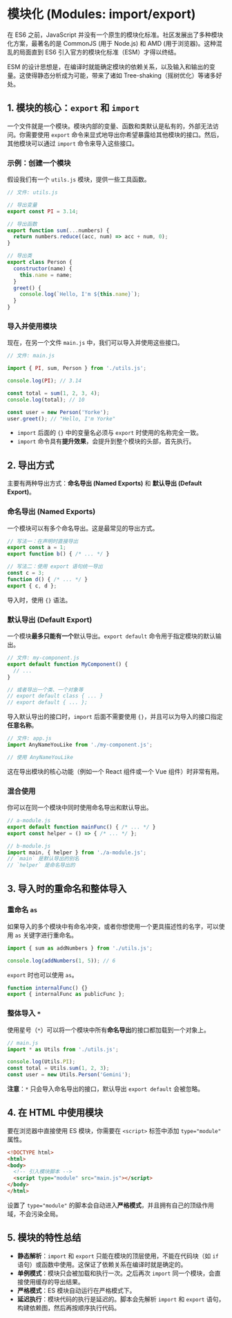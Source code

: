 # 模块化 (Modules: import/export)

在 ES6 之前，JavaScript 并没有一个原生的模块化标准。社区发展出了多种模块化方案，最著名的是 CommonJS (用于 Node.js) 和 AMD (用于浏览器)。这种混乱的局面直到 ES6 引入官方的模块化标准（ESM）才得以终结。

ESM 的设计思想是，在编译时就能确定模块的依赖关系，以及输入和输出的变量。这使得静态分析成为可能，带来了诸如 Tree-shaking（摇树优化）等诸多好处。

## 1. 模块的核心：`export` 和 `import`

一个文件就是一个模块。模块内部的变量、函数和类默认是私有的，外部无法访问。你需要使用 `export` 命令来显式地导出你希望暴露给其他模块的接口。然后，其他模块可以通过 `import` 命令来导入这些接口。

### 示例：创建一个模块

假设我们有一个 `utils.js` 模块，提供一些工具函数。

```javascript
// 文件: utils.js

// 导出变量
export const PI = 3.14;

// 导出函数
export function sum(...numbers) {
  return numbers.reduce((acc, num) => acc + num, 0);
}

// 导出类
export class Person {
  constructor(name) {
    this.name = name;
  }
  greet() {
    console.log(`Hello, I'm ${this.name}`);
  }
}
```

### 导入并使用模块

现在，在另一个文件 `main.js` 中，我们可以导入并使用这些接口。

```javascript
// 文件: main.js

import { PI, sum, Person } from './utils.js';

console.log(PI); // 3.14

const total = sum(1, 2, 3, 4);
console.log(total); // 10

const user = new Person('Yorke');
user.greet(); // "Hello, I'm Yorke"
```

-   `import` 后面的 `{}` 中的变量名必须与 `export` 时使用的名称完全一致。
-   `import` 命令具有**提升效果**，会提升到整个模块的头部，首先执行。

## 2. 导出方式

主要有两种导出方式：**命名导出 (Named Exports)** 和 **默认导出 (Default Export)**。

### 命名导出 (Named Exports)

一个模块可以有多个命名导出。这是最常见的导出方式。

```javascript
// 写法一：在声明时直接导出
export const a = 1;
export function b() { /* ... */ }

// 写法二：使用 export 语句统一导出
const c = 3;
function d() { /* ... */ }
export { c, d };
```

导入时，使用 `{}` 语法。

### 默认导出 (Default Export)

一个模块**最多只能有一个**默认导出。`export default` 命令用于指定模块的默认输出。

```javascript
// 文件: my-component.js
export default function MyComponent() {
  // ...
}

// 或者导出一个类、一个对象等
// export default class { ... }
// export default { ... };
```

导入默认导出的接口时，`import` 后面不需要使用 `{}`，并且可以为导入的接口指定**任意名称**。

```javascript
// 文件: app.js
import AnyNameYouLike from './my-component.js';

// 使用 AnyNameYouLike
```

这在导出模块的核心功能（例如一个 React 组件或一个 Vue 组件）时非常有用。

### 混合使用

你可以在同一个模块中同时使用命名导出和默认导出。

```javascript
// a-module.js
export default function mainFunc() { /* ... */ }
export const helper = () => { /* ... */ };

// b-module.js
import main, { helper } from './a-module.js';
// `main` 是默认导出的别名
// `helper` 是命名导出的
```

## 3. 导入时的重命名和整体导入

### 重命名 `as`

如果导入的多个模块中有命名冲突，或者你想使用一个更具描述性的名字，可以使用 `as` 关键字进行重命名。

```javascript
import { sum as addNumbers } from './utils.js';

console.log(addNumbers(1, 5)); // 6
```

`export` 时也可以使用 `as`。

```javascript
function internalFunc() {}
export { internalFunc as publicFunc };
```

### 整体导入 `*`

使用星号（`*`）可以将一个模块中所有**命名导出**的接口都加载到一个对象上。

```javascript
// main.js
import * as Utils from './utils.js';

console.log(Utils.PI);
const total = Utils.sum(1, 2, 3);
const user = new Utils.Person('Gemini');
```

**注意**：`*` 只会导入命名导出的接口，默认导出 `export default` 会被忽略。

## 4. 在 HTML 中使用模块

要在浏览器中直接使用 ES 模块，你需要在 `<script>` 标签中添加 `type="module"` 属性。

```html
<!DOCTYPE html>
<html>
<body>
  <!-- 引入模块脚本 -->
  <script type="module" src="main.js"></script>
</body>
</html>
```

设置了 `type="module"` 的脚本会自动进入**严格模式**，并且拥有自己的顶级作用域，不会污染全局。

## 5. 模块的特性总结

-   **静态解析**：`import` 和 `export` 只能在模块的顶层使用，不能在代码块（如 `if` 语句）或函数中使用。这保证了依赖关系在编译时就是确定的。
-   **单例模式**：模块只会被加载和执行一次。之后再次 `import` 同一个模块，会直接使用缓存的导出结果。
-   **严格模式**：ES 模块自动运行在严格模式下。
-   **延迟执行**：模块代码的执行是延迟的。脚本会先解析 `import` 和 `export` 语句，构建依赖图，然后再按顺序执行代码。